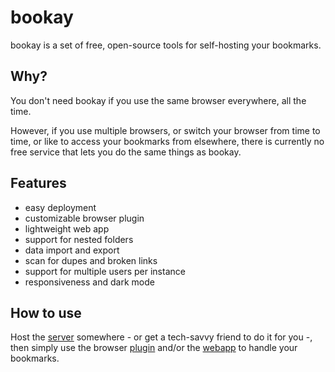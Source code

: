 # bookay

bookay is a set of free, open-source tools for self-hosting your bookmarks.

## Why?

You don't need bookay if you use the same browser everywhere, all the time.

However, if you use multiple browsers, or switch your browser from time to time, or like to access your bookmarks from elsewhere, there is currently no free service that lets you do the same things as bookay.

## Features

- easy deployment
- customizable browser plugin
- lightweight web app
- support for nested folders
- data import and export
- scan for dupes and broken links
- support for multiple users per instance
- responsiveness and dark mode

## How to use

Host the [server](./server/README.md) somewhere - or get a tech-savvy friend to do it for you -, then simply use the browser [plugin](./plugin/README.md) and/or the [webapp](./webapp/README.md) to handle your bookmarks.
